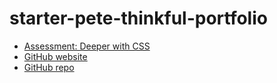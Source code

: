 # starter-pete-thinkful-portfolio

* [Assessment: Deeper with CSS](https://students.skills.chegg.com/curriculum/WEB_DEVELOPMENT-501/creating-interactive-websites/deeper-with-css/assessment-deeper-with-css)
* [GitHub website](https://j-wee.github.io/starter-pete-thinkful-portfolio/)
* [GitHub repo](https://github.com/j-wee/starter-pete-thinkful-portfolio)


